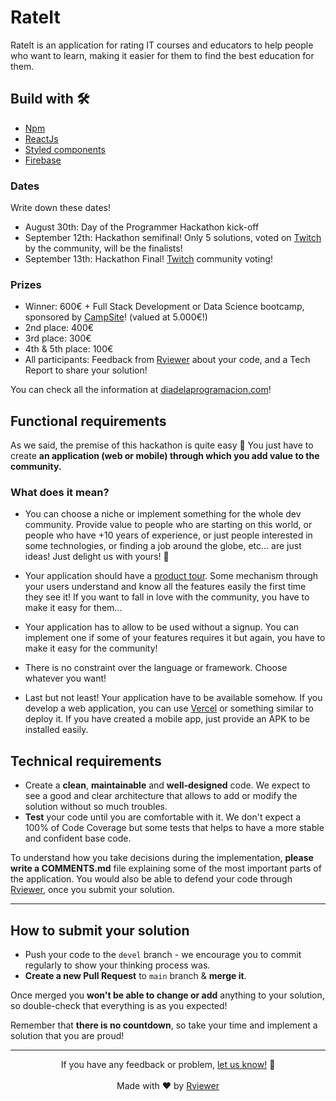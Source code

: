 # RateIt

RateIt is an application for rating IT courses and educators to help people who want to learn, making it easier for them to find the best education for them.

## Build with 🛠️

- [Npm](https://www.npmjs.com/)
- [ReactJs](https://es.reactjs.org/)
- [Styled components](https://styled-components.com/)
- [Firebase](https://firebase.google.com/)

### Dates

Write down these dates!

* August 30th: Day of the Programmer Hackathon kick-off
* September 12th: Hackathon semifinal! Only 5 solutions, voted on [Twitch](https://www.twitch.tv/mouredev) by the
  community, will be the finalists!
* September 13th: Hackathon Final! [Twitch](https://www.twitch.tv/mouredev) community voting!

### Prizes

* Winner: 600€ + Full Stack Development or Data Science bootcamp, sponsored by [CampSite](https://campsite.academy/)!
  (valued at 5.000€!)
* 2nd place: 400€
* 3rd place: 300€
* 4th & 5th place: 100€
* All participants: Feedback from [Rviewer](https://rviewer.io) about your code, and a Tech Report to share your
  solution!

You can check all the information at [diadelaprogramacion.com](diadelaprogramacion.com)!

## Functional requirements

As we said, the premise of this hackathon is quite easy 🫣 You just have to create **an application (web or mobile)
through which you add value to the community.**

### What does it mean?

* You can choose a niche or implement something for the whole dev community. Provide value to people who are starting on
  this world, or people who have +10 years of experience, or just people interested in some technologies, or finding a
  job around the globe, etc... are just ideas! Just delight us with yours! 🤩

* Your application should have a [product tour](https://userguiding.com/blog/product-tour/). Some mechanism through your
  users understand and know all the features easily the first time they see it! If you want to fall in love with the
  community, you have to make it easy for them...

* Your application has to allow to be used without a signup. You can implement one if some of your features requires it
  but again, you have to make it easy for the community!

* There is no constraint over the language or framework. Choose whatever you want!

* Last but not least! Your application have to be available somehow. If you develop a web application, you can use
  [Vercel](https://vercel.com) or something similar to deploy it. If you have created a mobile app, just provide an APK
  to be installed easily.

## Technical requirements

* Create a **clean**, **maintainable** and **well-designed** code. We expect to see a good and clear architecture that
  allows to add or modify the solution without so much troubles.
* **Test** your code until you are comfortable with it. We don't expect a 100% of Code Coverage but some tests that
  helps to have a more stable and confident base code.

To understand how you take decisions during the implementation, **please write a COMMENTS.md** file explaining some of
the most important parts of the application. You would also be able to defend your code through
[Rviewer](https://rviewer.io), once you submit your solution.

---

## How to submit your solution

* Push your code to the `devel` branch - we encourage you to commit regularly to show your thinking process was.
* **Create a new Pull Request** to `main` branch & **merge it**.

Once merged you **won't be able to change or add** anything to your solution, so double-check that everything is as you
expected!

Remember that **there is no countdown**, so take your time and implement a solution that you are proud!

--- 

<p align="center">
  If you have any feedback or problem, <a href="mailto:help@rviewer.io">let us know!</a> 🤘
  <br><br>
  Made with ❤️ by <a href="https://rviewer.io">Rviewer</a>
</p>

